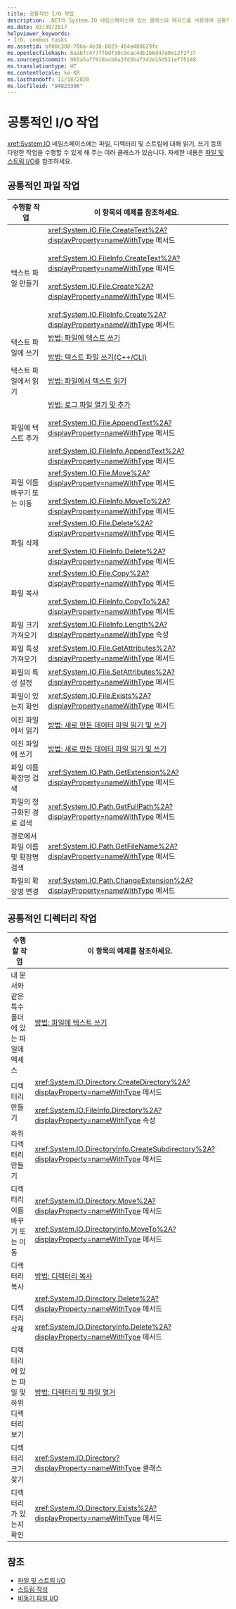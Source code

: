 ```yaml
---
title: 공통적인 I/O 작업
description: .NET의 System.IO 네임스페이스에 있는 클래스와 메서드를 사용하여 공통적인 파일 작업 및 공통적인 디렉터리 작업을 수행하는 방법을 알아봅니다.
ms.date: 03/30/2017
helpviewer_keywords:
- I/O, common tasks
ms.assetid: bf00c380-706a-4e38-b829-454a480629fc
ms.openlocfilehash: baabfc477ff8df30c9cac4db1b6d47e0e12f2f37
ms.sourcegitcommit: 965a5af7918acb0a3fd3baf342e15d511ef75188
ms.translationtype: HT
ms.contentlocale: ko-KR
ms.lasthandoff: 11/18/2020
ms.locfileid: "94823396"
---
```

# <a name="common-io-tasks"></a>공통적인 I/O 작업
<xref:System.IO> 네임스페이스에는 파일, 디렉터리 및 스트림에 대해 읽기, 쓰기 등의 다양한 작업을 수행할 수 있게 해 주는 여러 클래스가 있습니다. 자세한 내용은 [파일 및 스트림 I/O](index.md)를 참조하세요.  
  
## <a name="common-file-tasks"></a>공통적인 파일 작업  
  
|수행할 작업|이 항목의 예제를 참조하세요.|  
|-------------------|--------------------------------------|  
|텍스트 파일 만들기|<xref:System.IO.File.CreateText%2A?displayProperty=nameWithType> 메서드<br /><br /> <xref:System.IO.FileInfo.CreateText%2A?displayProperty=nameWithType> 메서드<br /><br /> <xref:System.IO.File.Create%2A?displayProperty=nameWithType> 메서드<br /><br /> <xref:System.IO.FileInfo.Create%2A?displayProperty=nameWithType> 메서드|  
|텍스트 파일에 쓰기|[방법: 파일에 텍스트 쓰기](how-to-write-text-to-a-file.md)<br /><br /> [방법: 텍스트 파일 쓰기(C++/CLI)](/cpp/dotnet/how-to-write-a-text-file-cpp-cli)|  
|텍스트 파일에서 읽기|[방법: 파일에서 텍스트 읽기](how-to-read-text-from-a-file.md)|  
|파일에 텍스트 추가|[방법: 로그 파일 열기 및 추가](how-to-open-and-append-to-a-log-file.md)<br /><br /> <xref:System.IO.File.AppendText%2A?displayProperty=nameWithType> 메서드<br /><br /> <xref:System.IO.FileInfo.AppendText%2A?displayProperty=nameWithType> 메서드|  
|파일 이름 바꾸기 또는 이동|<xref:System.IO.File.Move%2A?displayProperty=nameWithType> 메서드<br /><br /> <xref:System.IO.FileInfo.MoveTo%2A?displayProperty=nameWithType> 메서드|  
|파일 삭제|<xref:System.IO.File.Delete%2A?displayProperty=nameWithType> 메서드<br /><br /> <xref:System.IO.FileInfo.Delete%2A?displayProperty=nameWithType> 메서드|  
|파일 복사|<xref:System.IO.File.Copy%2A?displayProperty=nameWithType> 메서드<br /><br /> <xref:System.IO.FileInfo.CopyTo%2A?displayProperty=nameWithType> 메서드|  
|파일 크기 가져오기|<xref:System.IO.FileInfo.Length%2A?displayProperty=nameWithType> 속성|  
|파일 특성 가져오기|<xref:System.IO.File.GetAttributes%2A?displayProperty=nameWithType> 메서드|  
|파일의 특성 설정|<xref:System.IO.File.SetAttributes%2A?displayProperty=nameWithType> 메서드|  
|파일이 있는지 확인|<xref:System.IO.File.Exists%2A?displayProperty=nameWithType> 메서드|  
|이진 파일에서 읽기|[방법: 새로 만든 데이터 파일 읽기 및 쓰기](how-to-read-and-write-to-a-newly-created-data-file.md)|  
|이진 파일에 쓰기|[방법: 새로 만든 데이터 파일 읽기 및 쓰기](how-to-read-and-write-to-a-newly-created-data-file.md)|  
|파일 이름 확장명 검색|<xref:System.IO.Path.GetExtension%2A?displayProperty=nameWithType> 메서드|  
|파일의 정규화된 경로 검색|<xref:System.IO.Path.GetFullPath%2A?displayProperty=nameWithType> 메서드|  
|경로에서 파일 이름 및 확장명 검색|<xref:System.IO.Path.GetFileName%2A?displayProperty=nameWithType> 메서드|  
|파일의 확장명 변경|<xref:System.IO.Path.ChangeExtension%2A?displayProperty=nameWithType> 메서드|  
  
## <a name="common-directory-tasks"></a>공통적인 디렉터리 작업  
  
|수행할 작업|이 항목의 예제를 참조하세요.|  
|-------------------|--------------------------------------|  
|내 문서와 같은 특수 폴더에 있는 파일에 액세스|[방법: 파일에 텍스트 쓰기](how-to-write-text-to-a-file.md)|  
|디렉터리 만들기|<xref:System.IO.Directory.CreateDirectory%2A?displayProperty=nameWithType> 메서드<br /><br /> <xref:System.IO.FileInfo.Directory%2A?displayProperty=nameWithType> 속성|  
|하위 디렉터리 만들기|<xref:System.IO.DirectoryInfo.CreateSubdirectory%2A?displayProperty=nameWithType> 메서드|  
|디렉터리 이름 바꾸기 또는 이동|<xref:System.IO.Directory.Move%2A?displayProperty=nameWithType> 메서드<br /><br /> <xref:System.IO.DirectoryInfo.MoveTo%2A?displayProperty=nameWithType> 메서드|  
|디렉터리 복사|[방법: 디렉터리 복사](how-to-copy-directories.md)|  
|디렉터리 삭제|<xref:System.IO.Directory.Delete%2A?displayProperty=nameWithType> 메서드<br /><br /> <xref:System.IO.DirectoryInfo.Delete%2A?displayProperty=nameWithType> 메서드|  
|디렉터리에 있는 파일 및 하위 디렉터리 보기|[방법: 디렉터리 및 파일 열거](how-to-enumerate-directories-and-files.md)|  
|디렉터리 크기 찾기|<xref:System.IO.Directory?displayProperty=nameWithType> 클래스|  
|디렉터리가 있는지 확인|<xref:System.IO.Directory.Exists%2A?displayProperty=nameWithType> 메서드|  
  
## <a name="see-also"></a>참조

- [파일 및 스트림 I/O](index.md)
- [스트림 작성](composing-streams.md)
- [비동기 파일 I/O](asynchronous-file-i-o.md)
